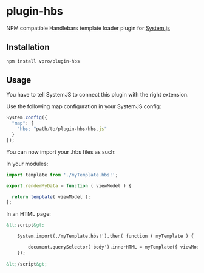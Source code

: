# plugin-hbs
NPM compatible Handlebars template loader plugin for [System.js](https://github.com/systemjs/systemjs)

## Installation

```bash
npm install vpro/plugin-hbs
```

## Usage

You have to tell SystemJS to connect this plugin with the right extension.
 
Use the following map configuration in your SystemJS config:

```javascript
System.config({
  "map": {
    "hbs: "path/to/plugin-hbs/hbs.js"
  }
});
```

You can now import your .hbs files as such:

In your modules:

```javascript
import template from './myTemplate.hbs!';

export.renderMyData = function ( viewModel ) {

  return template( viewModel );
};
```

In an HTML page:

```html
&lt;script&gt;

    System.import(./myTemplate.hbs!').then( function ( myTemplate ) {

        document.querySelector('body').innerHTML = myTemplate({ viewModelKey: 'viewModelValue' });
    });
    
&lt;/script&gt;
```